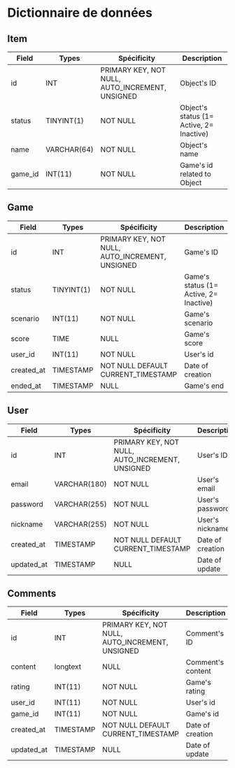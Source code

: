 # Dictionnaire de données

## Item
| Field   | Types       | Spécificity                                     | Description                              |
| ------- | ----------- | ----------------------------------------------- | ---------------------------------------- |
| id      | INT         | PRIMARY KEY, NOT NULL, AUTO_INCREMENT, UNSIGNED | Object's ID                              |
| status  | TINYINT(1)  | NOT NULL                                        | Object's status (1= Active, 2= Inactive) |
| name    | VARCHAR(64) | NOT NULL                                        | Object's name                            |
| game_id | INT(11)     | NOT NULL                                        | Game's id related to Object              |

## Game
| Field      | Types      | Spécificity                                     | Description                            |
| ---------- | ---------- | ----------------------------------------------- | -------------------------------------- |
| id         | INT        | PRIMARY KEY, NOT NULL, AUTO_INCREMENT, UNSIGNED | Game's ID                              |
| status     | TINYINT(1) | NOT NULL                                        | Game's status (1= Active, 2= Inactive) |
| scenario   | INT(11)    | NOT NULL                                        | Game's scenario                        |
| score      | TIME       | NULL                                            | Game's score                           |
| user_id    | INT(11)    | NOT NULL                                        | User's id                              |
| created_at | TIMESTAMP  | NOT NULL DEFAULT CURRENT_TIMESTAMP              | Date of creation                       |
| ended_at   | TIMESTAMP  | NULL                                            | Game's end                             |

## User
| Field      | Types        | Spécificity                                     | Description      |
| ---------- | ------------ | ----------------------------------------------- | ---------------- |
| id         | INT          | PRIMARY KEY, NOT NULL, AUTO_INCREMENT, UNSIGNED | User's ID        |
| email      | VARCHAR(180) | NOT NULL                                        | User's email     |
| password   | VARCHAR(255) | NOT NULL                                        | User's password  |
| nickname   | VARCHAR(255) | NOT NULL                                        | User's nickname  |
| created_at | TIMESTAMP    | NOT NULL DEFAULT CURRENT_TIMESTAMP              | Date of creation |
| updated_at | TIMESTAMP    | NULL                                            | Date of update   |

## Comments
| Field      | Types     | Spécificity                                     | Description       |
| ---------- | --------- | ----------------------------------------------- | ----------------- |
| id         | INT       | PRIMARY KEY, NOT NULL, AUTO_INCREMENT, UNSIGNED | Comment's ID      |
| content    | longtext  | NULL                                            | Comment's content |
| rating     | INT(11)   | NOT NULL                                        | Game's rating     |
| user_id    | INT(11)   | NOT NULL                                        | User's id         |
| game_id    | INT(11)   | NOT NULL                                        | Game's id         |
| created_at | TIMESTAMP | NOT NULL DEFAULT CURRENT_TIMESTAMP              | Date of creation  |
| updated_at | TIMESTAMP | NULL                                            | Date of update    |
